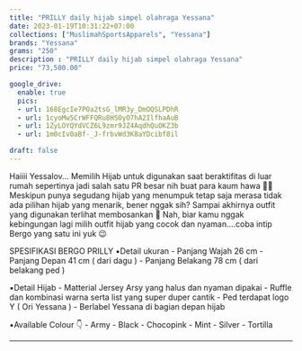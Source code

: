 ```yaml
---
title: "PRILLY daily hijab simpel olahraga Yessana"
date: 2023-01-19T10:31:22+07:00
collections: ["MuslimahSportsApparels", "Yessana"]
brands: "Yessana"
grams: "250"
description : "PRILLY daily hijab simpel olahraga Yessana"
price: "73,500.00"

google_drive:
  enable: true
  pics:
  - url: 168EgcIe7POa2tsG_lMR3y_DmOQSLPDhR
  - url: 1cyoMw5CrWFFQRu8HSOyO7hA2IlfhaAuB
  - url: 1ZyLOYQYdVCZ6L9zmr9JZ4AqdhQuOKZ3b
  - url: 1m0cIv0aBf-_J-frbvWd3K8aYDcibf8il

draft: false
---
```


Haiiii Yessalov...
Memilih Hijab untuk digunakan saat beraktifitas di luar rumah sepertinya jadi salah satu PR besar nih buat para kaum hawa 🤭😁
Meskipun punya segudang hijab yang menumpuk tetap saja merasa tidak ada pilihan hijab yang menarik, bener nggak sih?
Sampai akhirnya outfit yang digunakan terlihat membosankan 🤭
Nah, biar kamu nggak kebingungan lagi milih outfit hijab yang cocok dan nyaman....coba intip Bergo yang satu ini yuk 😉

SPESIFIKASI BERGO PRILLY
▪️Detail ukuran
     - Panjang Wajah 26 cm 
     - Panjang Depan 41 cm ( dari dagu )
     - Panjang Belakang 78 cm ( dari belakang ped ) 

▪️Detail Hijab
      - Matterial Jersey Arsy yang halus dan nyaman dipakai
      - Ruffle dan kombinasi warna serta list yang super duper cantik
      - Ped terdapat logo Y ( Ori Yessana )
      - Berlabel Yessana di bagian depan hijab
    

▪️Available Colour 👇
     - Army
     - Black
     - Chocopink
     - Mint
     - Silver
     - Tortilla

-----------       
